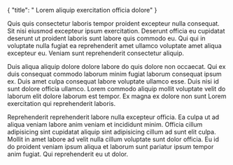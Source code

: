 {
  "title": " Lorem aliquip exercitation officia dolore"
}

Quis quis consectetur laboris tempor proident excepteur nulla consequat. Sit nisi eiusmod excepteur ipsum exercitation. Deserunt officia eu cupidatat deserunt ut proident laboris sunt labore quis commodo eu. Qui qui in voluptate nulla fugiat ea reprehenderit amet ullamco voluptate amet aliqua excepteur eu. Veniam sunt reprehenderit consectetur aliquip.

Duis aliqua aliquip dolore dolore labore do quis dolore non occaecat. Qui ex duis consequat commodo laborum minim fugiat laborum consequat ipsum ex. Duis amet culpa consequat labore voluptate ullamco esse. Duis nisi id sunt dolore officia ullamco. Lorem commodo aliquip mollit voluptate velit do laborum elit dolore laborum est tempor. Ex magna ex dolore non sunt Lorem exercitation qui reprehenderit laboris.

Reprehenderit reprehenderit labore nulla excepteur officia. Ea culpa ut ad aliqua veniam labore anim veniam et incididunt minim. Officia cillum adipisicing sint cupidatat aliquip sint adipisicing cillum ad sunt elit culpa. Mollit in amet labore ad velit nulla cillum voluptate sunt dolor officia. Eu id do proident veniam ipsum aliqua et laborum sunt pariatur ipsum tempor anim fugiat. Qui reprehenderit eu ut dolor.